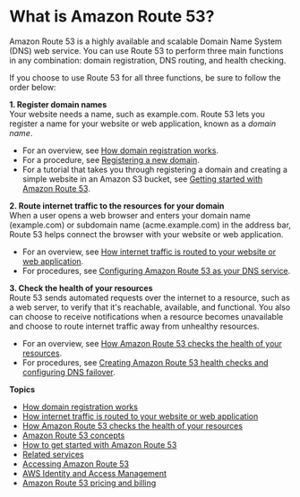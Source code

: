 # What is Amazon Route 53?<a name="Welcome"></a>

Amazon Route 53 is a highly available and scalable Domain Name System \(DNS\) web service\. You can use Route 53 to perform three main functions in any combination: domain registration, DNS routing, and health checking\. 

If you choose to use Route 53 for all three functions, be sure to follow the order below:

**1\. Register domain names**  
Your website needs a name, such as example\.com\. Route 53 lets you register a name for your website or web application, known as a *domain name*\.  
+ For an overview, see [How domain registration works](welcome-domain-registration.md)\.
+ For a procedure, see [Registering a new domain](domain-register.md)\.
+ For a tutorial that takes you through registering a domain and creating a simple website in an Amazon S3 bucket, see [Getting started with Amazon Route 53](getting-started.md)\.

**2\. Route internet traffic to the resources for your domain**  
When a user opens a web browser and enters your domain name \(example\.com\) or subdomain name \(acme\.example\.com\) in the address bar, Route 53 helps connect the browser with your website or web application\.  
+ For an overview, see [How internet traffic is routed to your website or web application](welcome-dns-service.md)\.
+ For procedures, see [Configuring Amazon Route 53 as your DNS service](dns-configuring.md)\.

**3\. Check the health of your resources**  
Route 53 sends automated requests over the internet to a resource, such as a web server, to verify that it's reachable, available, and functional\. You also can choose to receive notifications when a resource becomes unavailable and choose to route internet traffic away from unhealthy resources\.   
+ For an overview, see [How Amazon Route 53 checks the health of your resources](welcome-health-checks.md)\.
+ For procedures, see [Creating Amazon Route 53 health checks and configuring DNS failover](dns-failover.md)\. 

**Topics**
+ [How domain registration works](welcome-domain-registration.md)
+ [How internet traffic is routed to your website or web application](welcome-dns-service.md)
+ [How Amazon Route 53 checks the health of your resources](welcome-health-checks.md)
+ [Amazon Route 53 concepts](route-53-concepts.md)
+ [How to get started with Amazon Route 53](welcome-how-to-get-started.md)
+ [Related services](welcome-related-services.md)
+ [Accessing Amazon Route 53](welcome-accessing-route-53.md)
+ [AWS Identity and Access Management](IAMRoute53.md)
+ [Amazon Route 53 pricing and billing](Route53Pricing.md)